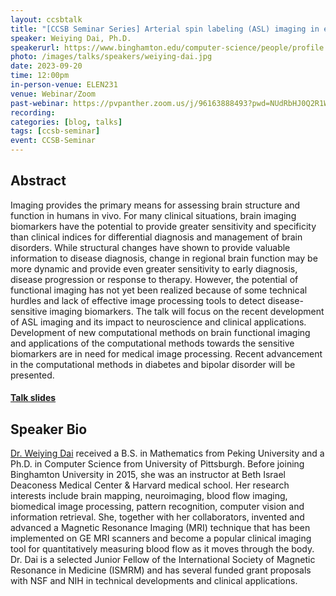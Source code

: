 ```yaml
---
layout: ccsbtalk
title: "[CCSB Seminar Series] Arterial spin labeling (ASL) imaging in early diagnosis and treatment therapy"
speaker: Weiying Dai, Ph.D.
speakerurl: https://www.binghamton.edu/computer-science/people/profile.html?id=wdai
photo: /images/talks/speakers/weiying-dai.jpg
date: 2023-09-20
time: 12:00pm
in-person-venue: ELEN231
venue: Webinar/Zoom
past-webinar: https://pvpanther.zoom.us/j/96163888493?pwd=NUdRbHJ0Q2R1WG93aUZQUFBwZll6dz09&from=addon
recording: 
categories: [blog, talks]
tags: [ccsb-seminar]
event: CCSB-Seminar
---
```




## Abstract

Imaging provides the primary means for assessing brain structure and function in humans in vivo. For many clinical situations, brain imaging biomarkers have the potential to provide greater sensitivity and specificity than clinical indices for differential diagnosis and management of brain disorders. While structural changes have shown to provide valuable information to disease diagnosis, change in regional brain function may be more dynamic and provide even greater sensitivity to early diagnosis, disease progression or response to therapy. However, the potential of functional imaging has not yet been realized because of some technical hurdles and lack of effective image processing tools to detect disease-sensitive imaging biomarkers. The talk will focus on the recent development of ASL imaging and its impact to neuroscience and clinical applications. Development of new computational methods on brain functional imaging and applications of the computational methods towards the sensitive biomarkers are in need for medical image processing. Recent advancement in the computational methods in diabetes and bipolar disorder will be presented. 

#### [Talk slides](/pdfs/talks/2023-09-20-CCSB-Seminar-Dai-Arterial-Spin-Labeling-Imaging.pdf)


## Speaker Bio

[Dr. Weiying Dai](https://www.binghamton.edu/computer-science/people/profile.html?id=wdai) received a B.S. in Mathematics from Peking University and a Ph.D. in Computer Science from University of Pittsburgh. Before joining Binghamton University in 2015, she was an instructor at Beth Israel Deaconess Medical Center & Harvard medical school. Her research interests include brain mapping, neuroimaging, blood flow imaging, biomedical image processing, pattern recognition, computer vision and information retrieval. She, together with her collaborators, invented and advanced a Magnetic Resonance Imaging (MRI) technique that has been implemented on GE MRI scanners and become a popular clinical imaging tool for quantitatively measuring blood flow as it moves through the body. Dr. Dai is a selected Junior Fellow of the International Society of Magnetic Resonance in Medicine (ISMRM) and has several funded grant proposals with NSF and NIH in technical developments and clinical applications. 

